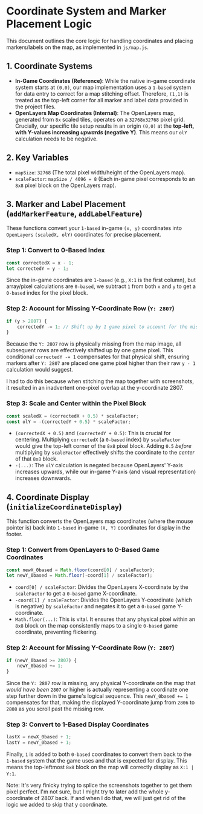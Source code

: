 # Coordinate System and Marker Placement Logic

This document outlines the core logic for handling coordinates and placing markers/labels on the map, as implemented in `js/map.js`.

## 1. Coordinate Systems

*   **In-Game Coordinates (Reference)**: While the native in-game coordinate system starts at `(0,0)`, our map implementation uses a `1-based` system for data entry to correct for a map stitching offset. Therefore, `(1,1)` is treated as the top-left corner for all marker and label data provided in the project files.
*   **OpenLayers Map Coordinates (Internal)**: The OpenLayers map, generated from `8x` scaled tiles, operates on a `32768x32768` pixel grid. Crucially, our specific tile setup results in an origin `(0,0)` at the **top-left, with Y-values increasing *upwards* (negative Y)**. This means our `olY` calculation needs to be negative.

## 2. Key Variables

*   `mapSize`: `32768` (The total pixel width/height of the OpenLayers map).
*   `scaleFactor`: `mapSize / 4096 = 8` (Each in-game pixel corresponds to an `8x8` pixel block on the OpenLayers map).

## 3. Marker and Label Placement (`addMarkerFeature`, `addLabelFeature`)

These functions convert your `1-based` in-game `(x, y)` coordinates into `OpenLayers` `(scaledX, olY)` coordinates for precise placement.

### Step 1: Convert to 0-Based Index

```javascript
const correctedX = x - 1;
let correctedY = y - 1;
```

Since the in-game coordinates are `1-based` (e.g., `X:1` is the first column), but array/pixel calculations are `0-based`, we subtract `1` from both `x` and `y` to get a `0-based` index for the pixel block.

### Step 2: Account for Missing Y-Coordinate Row (`Y: 2807`)

```javascript
if (y > 2807) {
    correctedY -= 1; // Shift up by 1 game pixel to account for the missing row
}
```

Because the `Y: 2807` row is physically missing from the map image, all subsequent rows are effectively shifted up by one game pixel. This conditional `correctedY -= 1` compensates for that physical shift, ensuring markers after `Y: 2807` are placed one game pixel higher than their raw `y - 1` calculation would suggest.

I had to do this because when stitching the map together with screenshots, it resulted in an inadvertent one-pixel overlap at the y-coordinate 2807.

### Step 3: Scale and Center within the Pixel Block

```javascript
const scaledX = (correctedX + 0.5) * scaleFactor;
const olY = -(correctedY + 0.5) * scaleFactor;
```

*   `(correctedX + 0.5)` and `(correctedY + 0.5)`: This is crucial for centering. Multiplying `correctedX` (a `0-based` index) by `scaleFactor` would give the top-left corner of the `8x8` pixel block. Adding `0.5` *before* multiplying by `scaleFactor` effectively shifts the coordinate to the *center* of that `8x8` block.
*   `-(...)`: The `olY` calculation is negated because OpenLayers' Y-axis increases upwards, while our in-game Y-axis (and visual representation) increases downwards.

## 4. Coordinate Display (`initializeCoordinateDisplay`)

This function converts the OpenLayers map coordinates (where the mouse pointer is) back into `1-based` in-game `(X, Y)` coordinates for display in the footer.

### Step 1: Convert from OpenLayers to 0-Based Game Coordinates

```javascript
const newX_0based = Math.floor(coord[0] / scaleFactor);
let newY_0based = Math.floor(-coord[1] / scaleFactor);
```

*   `coord[0] / scaleFactor`: Divides the OpenLayers X-coordinate by the `scaleFactor` to get a `0-based` game X-coordinate.
*   `-coord[1] / scaleFactor`: Divides the OpenLayers Y-coordinate (which is negative) by `scaleFactor` and negates it to get a `0-based` game Y-coordinate.
*   `Math.floor(...)`: This is vital. It ensures that any physical pixel within an `8x8` block on the map consistently maps to a single `0-based` game coordinate, preventing flickering.

### Step 2: Account for Missing Y-Coordinate Row (`Y: 2807`)

```javascript
if (newY_0based >= 2807) {
    newY_0based += 1;
}
```

Since the `Y: 2807` row is missing, any physical Y-coordinate on the map that *would have been* `2807` or higher is actually representing a coordinate one step further down in the game's logical sequence. This `newY_0based += 1` compensates for that, making the displayed Y-coordinate jump from `2806` to `2808` as you scroll past the missing row.

### Step 3: Convert to 1-Based Display Coordinates

```javascript
lastX = newX_0based + 1;
lastY = newY_0based + 1;
```

Finally, `1` is added to both `0-based` coordinates to convert them back to the `1-based` system that the game uses and that is expected for display. This means the top-leftmost `8x8` block on the map will correctly display as `X:1 | Y:1`.


Note:
It's very finicky trying to splice the screenshots together to get them pixel perfect. I'm not sure, but I might try to later add the whole y-coordinate of 2807 back. If and when I do that, we will just get rid of the logic we added to skip that y coordinate.  